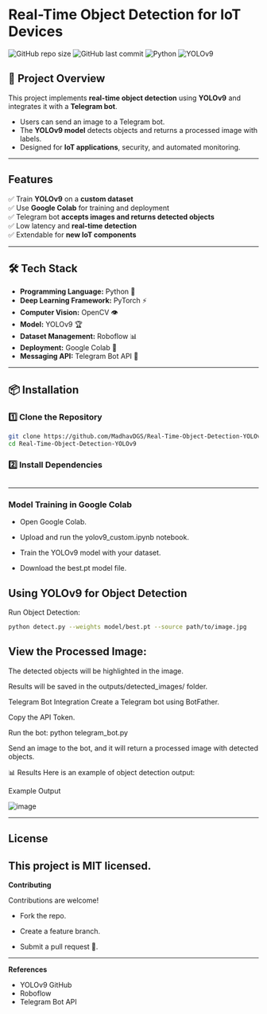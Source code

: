 # Real-Time Object Detection for IoT Devices

![GitHub repo size](https://img.shields.io/github/repo-size/MadhavDGS/Real-Time-Object-Detection-YOLOv9)
![GitHub last commit](https://img.shields.io/github/last-commit/MadhavDGS/Real-Time-Object-Detection-YOLOv9)
![Python](https://img.shields.io/badge/Python-3.8%2B-blue)
![YOLOv9](https://img.shields.io/badge/YOLOv9-Object%20Detection-green)

## 📌 **Project Overview**  
This project implements **real-time object detection** using **YOLOv9** and integrates it with a **Telegram bot**.  
- Users can send an image to a Telegram bot.  
- The **YOLOv9 model** detects objects and returns a processed image with labels.  
- Designed for **IoT applications**, security, and automated monitoring.  

---

##  **Features**  
✅ Train **YOLOv9** on a **custom dataset**  
✅ Use **Google Colab** for training and deployment  
✅ Telegram bot **accepts images and returns detected objects**  
✅ Low latency and **real-time detection**  
✅ Extendable for **new IoT components**  

---

## 🛠️ **Tech Stack**  
- **Programming Language:** Python 🐍  
- **Deep Learning Framework:** PyTorch ⚡  
- **Computer Vision:** OpenCV 👁️  
- **Model:** YOLOv9 🏆  
- **Dataset Management:** Roboflow 📊  
- **Deployment:** Google Colab 🚀  
- **Messaging API:** Telegram Bot API 📩  

---


## 📦 **Installation**
### **1️⃣ Clone the Repository**
```sh
git clone https://github.com/MadhavDGS/Real-Time-Object-Detection-YOLOv9.git
cd Real-Time-Object-Detection-YOLOv9
```
### **2️⃣ Install Dependencies**

``` pip install -r requirements.txt
```
---

### **Model Training in Google Colab**

- Open Google Colab.

- Upload and run the yolov9_custom.ipynb notebook.

- Train the YOLOv9 model with your dataset.

- Download the best.pt model file.

## **Using YOLOv9 for Object Detection**

Run Object Detection:
```sh
python detect.py --weights model/best.pt --source path/to/image.jpg
```
## View the Processed Image:

The detected objects will be highlighted in the image.

Results will be saved in the outputs/detected_images/ folder.

Telegram Bot Integration
Create a Telegram bot using BotFather.

Copy the API Token.

Run the bot:
python telegram_bot.py

Send an image to the bot, and it will return a processed image with detected objects.

📊 Results
Here is an example of object detection output:

Example Output

![image](https://github.com/user-attachments/assets/98b5d67c-c177-4aca-8d63-90a4528661ec)

---
## **License**

This project is MIT licensed.
---
**Contributing**

Contributions are welcome!

- Fork the repo.
- Create a feature branch.

- Submit a pull request 🚀.

---

**References**

- YOLOv9 GitHub
- Roboflow
- Telegram Bot API
